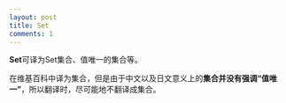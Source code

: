 ```yaml
---
layout: post
title: Set
comments: 1
---
```


**Set**可译为Set集合、值唯一的集合等。

在维基百科中译为集合，但是由于中文以及日文意义上的**集合并没有强调“值唯一”**，所以翻译时，尽可能地不翻译成集合。



